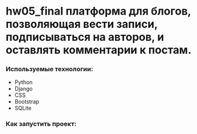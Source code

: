 # hw05_final платформа для блогов, позволяющая вести записи, подписываться на авторов, и оставлять комментарии к постам.

### Используемые технологии:

+ Python
+ Django
+ CSS
+ Bootstrap
+ SQLite

### Как запустить проект:
